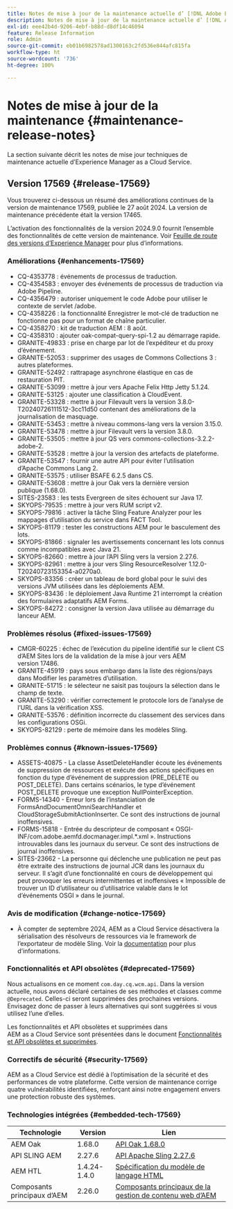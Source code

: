 ```yaml
---
title: Notes de mise à jour de la maintenance actuelle d’ [!DNL Adobe Experience Manager]  as a Cloud Service.
description: Notes de mise à jour de la maintenance actuelle d’ [!DNL Adobe Experience Manager]  as a Cloud Service.
exl-id: eee42b4d-9206-4ebf-b88d-d8df14c46094
feature: Release Information
role: Admin
source-git-commit: eb01b6982578ad1300163c2fd536e844afc815fa
workflow-type: ht
source-wordcount: '736'
ht-degree: 100%

---
```



# Notes de mise à jour de la maintenance {#maintenance-release-notes}

La section suivante décrit les notes de mise jour techniques de maintenance actuelle d’Experience Manager as a Cloud Service.

## Version 17569 {#release-17569}

Vous trouverez ci-dessous un résumé des améliorations continues de la version de maintenance 17569, publiée le 27 août 2024. La version de maintenance précédente était la version 17465.

L’activation des fonctionnalités de la version 2024.9.0 fournit l’ensemble des fonctionnalités de cette version de maintenance. Voir [Feuille de route des versions d’Experience Manager](https://experienceleague.adobe.com/fr/docs/experience-manager-release-information/aem-release-updates/update-releases-roadmap) pour plus d’informations.

### Améliorations {#enhancements-17569}

* CQ-4353778 : événements de processus de traduction.
* CQ-4354583 : envoyer des événements de processus de traduction via Adobe Pipeline.
* CQ-4356479 : autoriser uniquement le code Adobe pour utiliser le contexte de servlet /adobe.
* CQ-4358226 : la fonctionnalité Enregistrer le mot-clé de traduction ne fonctionne pas pour un format de chaîne particulier.
* CQ-4358270 : kit de traduction AEM : 8 août.
* CQ-4358310 : ajouter oak-compat-query-spi-1.2 au démarrage rapide.
* GRANITE-49833 : prise en charge par lot de l’expéditeur et du proxy d’événement.
* GRANITE-52053 : supprimer des usages de Commons Collections 3 : autres plateformes.
* GRANITE-52492 : rattrapage asynchrone élastique en cas de restauration PIT.
* GRANITE-53099 : mettre à jour vers Apache Felix Http Jetty 5.1.24.
* GRANITE-53125 : ajouter une classification à CloudEvent.
* GRANITE-53328 : mettre à jour Filevault vers la version 3.8.0-T20240726111512-3cc11d50 contenant des améliorations de la journalisation de masquage.
* GRANITE-53453 : mettre à niveau commons-lang vers la version 3.15.0.
* GRANITE-53478 : mettre à jour Filevault vers la version 3.8.0.
* GRANITE-53505 : mettre à jour QS vers commons-collections-3.2.2-adobe-2.
* GRANITE-53528 : mettre à jour la version des artefacts de plateforme.
* GRANITE-53547 : fournir une autre API pour éviter l’utilisation d’Apache Commons Lang 2.
* GRANITE-53575 : utiliser BSAFE 6.2.5 dans CS.
* GRANITE-53608 : mettre à jour Oak vers la dernière version publique (1.68.0).
* SITES-23583 : les tests Evergreen de sites échouent sur Java 17.
* SKYOPS-79535 : mettre à jour vers RUM script v2.
* SKYOPS-79816 : activer la tâche Sling Feature Analyzer pour les mappages d’utilisation du service dans FACT Tool.
* SKYOPS-81179 : tester les constructions AEM pour le basculement des lots.
* SKYOPS-81866 : signaler les avertissements concernant les lots connus comme incompatibles avec Java 21.
* SKYOPS-82660 : mettre à jour l’API Sling vers la version 2.27.6.
* SKYOPS-82961 : mettre à jour vers Sling ResourceResolver 1.12.0-T20240723153354-a0270a0.
* SKYOPS-83356 : créer un tableau de bord global pour le suivi des versions JVM utilisées dans les déploiements AEM.
* SKYOPS-83436 : le déploiement Java Runtime 21 interrompt la création des formulaires adaptatifs AEM Forms.
* SKYOPS-84272 : consigner la version Java utilisée au démarrage du lanceur AEM.

### Problèmes résolus {#fixed-issues-17569}

* CMGR-60225 : échec de l’exécution du pipeline identifié sur le client CS d’AEM Sites lors de la validation de la mise à jour vers AEM version 17486.
* GRANITE-45919 : pays sous embargo dans la liste des régions/pays dans Modifier les paramètres d’utilisation.
* GRANITE-51715 : le sélecteur ne saisit pas toujours la sélection dans le champ de texte.
* GRANITE-53290 : vérifier correctement le protocole lors de l’analyse de l’URL dans la vérification XSS.
* GRANITE-53576 : définition incorrecte du classement des services dans les configurations OSGi.
* SKYOPS-82129 : perte de mémoire dans les modèles Sling.

### Problèmes connus {#known-issues-17569}

* ASSETS-40875 - La classe AssetDeleteHandler écoute les événements de suppression de ressources et exécute des actions spécifiques en fonction du type d’événement de suppression (PRE_DELETE ou POST_DELETE). Dans certains scénarios, le type d’événement POST_DELETE provoque une exception NullPointerException.
* FORMS-14340 - Erreur lors de l’instanciation de FormsAndDocumentOmniSearchHandler et CloudStorageSubmitActionInserter. Ce sont des instructions de journal inoffensives.
* FORMS-15818 - Entrée du descripteur de composant « OSGI-INF/com.adobe.aemfd.docmanager.impl.*.xml ». Instructions introuvables dans les journaux du serveur. Ce sont des instructions de journal inoffensives.
* SITES-23662 - La personne qui déclenche une publication ne peut pas être extraite des instructions de journal JCR dans les journaux du serveur. Il s’agit d’une fonctionnalité en cours de développement qui peut provoquer les erreurs intermittentes et inoffensives « Impossible de trouver un ID d’utilisateur ou d’utilisatrice valable dans le lot d’événements OSGI » dans le journal.

### Avis de modification {#change-notice-17569}

* À compter de septembre 2024, AEM as a Cloud Service désactivera la sérialisation des résolveurs de ressources via le framework de l’exportateur de modèle Sling. Voir la [documentation](/help/implementing/developing/hybrid/disallow-the-serialization-of-resourceresolvers-via-sling-model-exporter.md) pour plus d’informations.

### Fonctionnalités et API obsolètes {#deprecated-17569}

Nous actualisons en ce moment `com.day.cq.wcm.api`. Dans la version actuelle, nous avons déclaré certaines de ses méthodes et classes comme `@Deprecated`. Celles-ci seront supprimées des prochaines versions. Envisagez donc de passer à leurs alternatives qui sont suggérées si vous utilisez l’une d’elles.

Les fonctionnalités et API obsolètes et supprimées dans AEM as a Cloud Service sont présentées dans le document [Fonctionnalités et API obsolètes et supprimées](/help/release-notes/deprecated-removed-features.md).

### Correctifs de sécurité {#security-17569}

AEM as a Cloud Service est dédié à l’optimisation de la sécurité et des performances de votre plateforme. Cette version de maintenance corrige quatre vulnérabilités identifiées, renforçant ainsi notre engagement envers une protection robuste des systèmes.

### Technologies intégrées {#embedded-tech-17569}

| Technologie | Version | Lien |
|---|---|---|
| AEM Oak | 1.68.0 | [API Oak 1.68.0](https://www.javadoc.io/doc/org.apache.jackrabbit/oak-api/1.68.0/index.html) |
| API SLING AEM | 2.27.6 | [API Apache Sling 2.27.6](https://www.javadoc.io/doc/org.apache.sling/org.apache.sling.api/latest/index.html) |
| AEM HTL | 1.4.24-1.4.0 | [Spécification du modèle de langage HTML](https://github.com/adobe/htl-spec) |
| Composants principaux d’AEM | 2.26.0 | [Composants principaux de la gestion de contenu web d’AEM](https://github.com/adobe/aem-core-wcm-components) |

